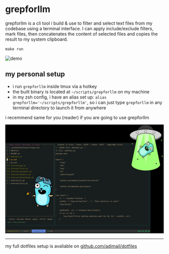 # grepforllm

grepforllm is a cli tool i build & use to filter and select text files from my codebase using a terminal interface. I can apply include/exclude filters, mark files, then concatenates the content of selected files and copies the result to my system clipboard.

```
make run
```

![demo](assets/grepforllm-demo.gif)

## my personal setup

- i run `grepforllm` inside tmux via a hotkey
- the built binary is located at `~/scripts/grepforllm` on my machine
- in my zsh config, i have an alias set up: `alias grepforllm='~/scripts/grepforllm'`, so i can just type `grepforllm` in any terminal directory to launch it from anywhere

i recemmend same for you (reader) if you are going to use grepforllm

![demo](assets/grepforllm-demo.jpeg)

---

my full dotfiles setup is avaliable on [github.com/adimail/dotfiles](https://github.com/adimail/dotfiles)
